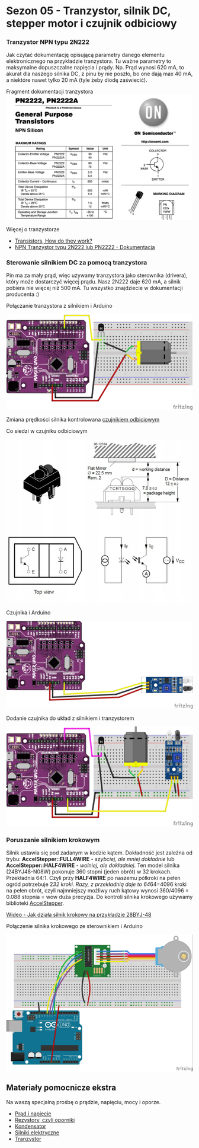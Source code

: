
# Sezon 05 - Tranzystor, silnik DC, stepper motor i czujnik odbiciowy

### Tranzystor NPN typu 2N222

Jak czytać dokumentację opisującą parametry danego elementu elektronicznego na przykładzie tranzystora. Tu ważne parametry to maksymalne dopuszczalne napięcia i prądy. Np. Prąd wynosi 620 mA, to akurat dla naszego silnika DC, z pinu by nie poszło, bo one dają max 40 mA, a niektóre nawet tylko 20 mA (tyle żeby diodę zaświecić).

Fragment dokumentacji tranzystora
![](tranzystor-npn.png)

Więcej o tranzystorze
- [Transistors, How do they work?](https://youtu.be/7ukDKVHnac4)
- [NPN Tranzystor typu 2N222 lub PN2222 - Dokumentacja](http://users.ece.utexas.edu/~valvano/Datasheets/PN2222-D.pdf)

### Sterowanie silnikiem DC za pomocą tranzystora

Pin ma za mały prąd, więc używamy tranzystora jako sterownika (drivera), który może dostarczyć więcej prądu. Nasz 2N222 daje 620 mA, a silnik pobiera nie więcej niż 500 mA. Tu wszystko znajdziecie w dokumentacji producenta :)

Połączanie tranzystora z silnikiem i Arduino

![](uno_dc.png)

Zmiana prędkości silnika kontrolowana [czujnikiem odbiciowym](https://github.com/CreativeCodingPL/PhysicalComputing#czujnik-odbiciowy)

Co siedzi w czujniku odbiciowym

![](TCRT5000.jpeg)

Czujnika i Arduino

![](uno_czujnik_new.png)

Dodanie czujnika do układ z silnikiem i tranzystorem

![](dc_speed_sens.png)
 
### Poruszanie silnikiem krokowym

Silnik ustawia się pod zadanym w kodzie kątem. Dokładność jest zależna od trybu: **AccelStepper::FULL4WIRE** - *szybciej, ale mniej dokładnie* lub **AccelStepper::HALF4WIRE** - *wolniej, ale dokładniej*. Ten model silnika (24BYJ48-N08W) pokonuje 360 stopni (jeden obrót) w 32 krokach. Przekładnia 64:1. Czyli przy **HALF4WIRE** po naszemu półkroki na pełen ogród potrzebuje 2*32 kroki. Razy, z przekładnią daje to 64*64=4096 kroki na pełen obrót, czyli najmniejszy możliwy ruch kątowy wynosi 360/4096 = 0.088 stopnia = wow duża precyzja. Do kontroli silnika krokowego używamy biblioteki [AccelStepper](http://www.airspayce.com/mikem/arduino/AccelStepper/classAccelStepper.html).

[Wideo - Jak działa silnik krokowy na przykładzie 28BYJ-48](https://youtu.be/B86nqDRskVU)

Połączenie silnika krokowego ze sterownikiem i Arduino 
 
![](stepper_fritzing.jpg)

## Materiały pomocnicze ekstra
Na waszą specjalną prośbę o prądzie, napięciu, mocy i oporze.

- [Prąd i napięcie](https://youtu.be/_-Oy_O-Hcis)
- [Rezystory, czyli oporniki](https://youtu.be/6ZOm7t-de4E)
- [Kondensator](https://youtu.be/CjStHxRmxPM)
- [Silniki elektryczne](https://youtu.be/t5udd52l1WA)
- [Tranzystor](https://youtu.be/OEPqjQ9PI1M)